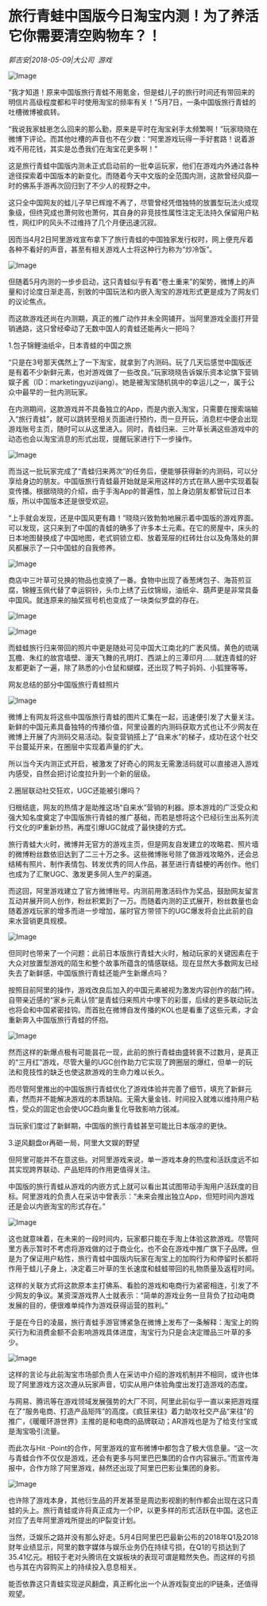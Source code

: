 # 旅行青蛙中国版今日淘宝内测！为了养活它你需要清空购物车？！

*郭吉安|2018-05-09|大公司 
                                                游戏*

![Image](http://p3.pstatp.com/large/pgc-image/152588319675227e6f74542)

“我才知道！原来中国版旅行青蛙不用氪金，但是蛙儿子的旅行时间还有带回来的明信片高级程度都和平时使用淘宝的频率有关！”5月7日，一条中国版旅行青蛙的吐槽微博被疯转。

“我说我家蛙崽怎么回来的那么勤，原来是平时在淘宝剁手太频繁啊！”玩家晓晓在微博下评论。而其他吐槽的声音也不在少数：“阿里游戏玩得一手好套路！说着游戏不用花钱，其实是怂恿我们在淘宝花更多啊！”

这是旅行青蛙中国版内测未正式启动前的一批幸运玩家，他们在游戏内外通过各种途径探索着中国版本的新变化。而随着今天中文版的全范围内测，这款曾经风靡一时的佛系手游再次回归到了不少人的视野之中。

这只全中国网友的蛙儿子早已辉煌不再了，尽管曾经凭借独特的放置型玩法火成现象级，但终究成也萧何败也萧何，其自身的非竞技性属性注定无法持久保留用户粘性，网红IP的风头不过维持了几个月便迅速沉寂。

因而当4月2日阿里游戏宣布拿下了旅行青蛙的中国独家发行权时，网上便充斥着各种不看好的声音，甚至有相关游戏人士将这种行为称为“炒冷饭”。

![Image](http://p3.pstatp.com/large/pgc-image/1525883196145db82ebcf2e)

但随着5月内测的一步步启动，这只青蛙似乎有着“卷土重来”的架势，微博上的声量和讨论度日渐走高，别致的中国玩法和内嵌入淘宝的游戏形式更是成为了网友们的议论焦点。

而这款游戏还尚在内测期，真正的推广动作并未全网铺开。当阿里游戏全面打开营销通路，这只曾经牵动了无数中国人的青蛙还能再火一把吗？

1.包子锦鲤油纸伞，日本青蛙的中国之旅

“只是在3号那天偶然上了一下淘宝，就拿到了内测码。玩了几天后感觉中国版还是有着不少新鲜元素，也对游戏做了一些改良。”玩家晓晓告诉娱乐资本论旗下营销娱子酱（ID：marketingyuzijiang）。她是被淘宝随机挑中的幸运儿之一，属于公众中最早的一批内测玩家。

在内测期间，这款游戏并不具备独立的App，而是内嵌入淘宝，只需要在搜索端输入“旅行青蛙”，就可以跳转至相关页面进行预约，而一旦开玩，消息栏中便会出现游戏账号主页，随时可以从这里进入。同时，青蛙归来、三叶草长满这些游戏中的动态也会以淘宝消息的形式出现，提醒玩家进行下一步操作。

![Image](http://p3.pstatp.com/large/pgc-image/152588319609781d12c96a7)

而当这一批玩家完成了“青蛙归来两次”的任务后，便能够获得新的内测码，可以分享给身边的朋友。中国版旅行青蛙最开始就是采用这样的方式在熟人圈中实现着裂变传播。根据晓晓的介绍，由于手淘App的普遍性，加上身边朋友都曾玩过日本版，所以中国版本还是很受欢迎。

“上手就会发现，还是中国风更有趣！”晓晓兴致勃勃地展示着中国版的游戏界面。可以发现，这只来到了中国的青蛙的确多了许多本土元素。在它的房屋中，床头的日本地图替换成了中国地图，老式铜锁立柜、放着笼屉的红砖灶台以及角落处的屏风都展示了一只中国蛙的自我修养。

![Image](http://p1.pstatp.com/large/pgc-image/152588319634641ab906d8e)

商店中三叶草可兑换的物品也变换了一番。食物中出现了香葱烤包子、海苔煎豆腐，锦鲤玉佩代替了幸运铜铃，头巾上绣了云纹锦缎，油纸伞、葫芦更是非常具备中国风。就连原来的抽奖摇号机也变成了一块类似罗盘的存在。

![Image](http://p3.pstatp.com/large/pgc-image/15258831961178d9266acfa)

![Image](http://p9.pstatp.com/large/pgc-image/152588319612577e3c2d306)

而蛙蛙旅行归来带回的照片中更是随处可见中国大江南北的广袤风情。黄色的琉璃瓦檐、朱红的故宫墙壁、漫天飞舞的孔明灯、西湖上的三潭印月……就连青蛙的好友都更新了一遍，除了熟悉的小仓鼠和蝴蝶，还出现了鸭子妈妈、小狐狸等等。

网友总结的部分中国版旅行青蛙照片

![Image](http://p9.pstatp.com/large/pgc-image/152588319663802f263d83f)

微博上有网友将这些中国版旅行青蛙的图片汇集在一起，迅速便引发了大量关注。新鲜的中国元素具备独特的传播价值，阿里设置的内测码获取方式也让不少网友在微博上开展了内测码交易活动。裂变营销搭上了“自来水”的梯子，成功在这个社交平台蔓延开来，在圈层中实现着声量的扩大。

所以当今天内测正式开启，被激发了好奇心的网友无需激活码就可以直接进入游戏内感受，自然会把讨论度拉升到一个新的层级。

2.圈层联动社交狂欢，UGC还能被引爆吗？

归根结底，网友的热情才是助推这场“自来水”营销的利器。原本游戏的广泛受众和强大知名度奠定了中国版旅行青蛙的推广基础，而若是想将这个已经衍生出系列流行文化的IP重新炒热，再度引爆UGC就成了最快捷的方式。

旅行青蛙大火时，微博并无官方的游戏主页，但是网友自发建立的攻略君、照片墙的微博粉丝数依旧达到了二三十万之多。这些微博账号除了做游戏攻略外，还会总结稀有照片、制作表情包、转发优秀的同人作品，甚至进行青蛙梗的再创作。他们也成为了汇聚UGC、激发更多同人生产的渠道。

而这回，阿里游戏建立了官方微博账号。内测前用激活码作为奖品，鼓励网友留言互动并展开同人创作，粉丝积累到了一万。而随着内测的正式展开，粉丝数量也会随着游戏玩家的增多而进一步增加，届时官方带领下的UGC爆发将会比此前的自来水营销更具规模。

![Image](http://p1.pstatp.com/large/pgc-image/1525883196492b6737de96f)

但同时也带来了一个问题：此前日本版旅行青蛙大火时，触动玩家的关键因素在于大众对放置型游戏的陌生和整个故事所蕴含的情感联结。现在显然大多数网友已经失去了新鲜感，中国版旅行青蛙还能产生新爆点吗？

按照目前阿里的操作，游戏改良后加入的中国元素被视为激发内容创作的敲门砖。自带亲近感的“家乡元素认领”是青蛙归来照片中埋下的彩蛋，后续的更多联动玩法也将会和中国紧密挂钩。而首批在微博自发传播的KOL也是看重了这些元素，才会重新奔入中国版旅行青蛙的怀抱。

![Image](http://p1.pstatp.com/large/pgc-image/15258831965573c98f2f71b)

然而这样的新爆点极有可能昙花一现，此前的旅行青蛙由盛转衰不过数月，是真正的“三月红”游戏，尽管大量的UGC创作助力它实现了跨圈层的爆红，但单一的玩法和竞技性的缺乏也使这款游戏的生命力难以长久。

而尽管阿里推出的中国版旅行青蛙优化了游戏体验并完善了细节，填充了新鲜元素，然而并不能解决游戏的本质缺陷。无需大量金钱、时间投入就难以维持用户粘性，受众的固定也会使UGC趋向重复化导致影响力锐减。

当玩家们度过了新鲜期，中国版的旅行青蛙甚至可能比日本版凉的更快。

3.逆风翻盘or再砸一局，阿里大文娱的野望

但阿里可能并不在意这些。对阿里游戏来说，单一游戏本身的热度和活跃度远不如其实现跨界联动、产品矩阵的作用更值得关注。

中国版的旅行青蛙从游戏的内嵌方式上就可以看出其试图带动手淘用户活跃度的目标。阿里游戏的负责人在采访中曾表示：“未来会推出独立App，但短时间内游戏还是会以内嵌淘宝的形式存在。”

![Image](http://p1.pstatp.com/large/pgc-image/15258831968116752b4c5b3)

这也就意味着，在未来的一段时间内，玩家都只能在手淘上体验这款游戏。尽管阿里方表示暂时不考虑将游戏做的过于商业化，也不会在游戏中推广旗下子品牌。但是为了保证用户粘性，旅行青蛙中国版内玩家在淘宝上的加购行为和停留时长都将作用于蛙儿子身上，决定着三叶草的生长速度和蛙蛙带回的礼物质量及返程时间。

这样的关联方式将这款原本主打佛系、看脸的游戏和电商行为紧密相连，引发了不少网友的争议。某资深游戏界人士就表示：“简单的游戏业务一旦背负了拉动电商发展的目的，便很难单纯作为游戏获得运营的胜利。”

于是在今日的凌晨，旅行青蛙手游官博紧急在微博上发布了一条解释：淘宝上的购买行为和消费金额不会影响游戏具体进度，淘宝行为只是会决定赠品三叶草的多少。

![Image](http://p3.pstatp.com/large/pgc-image/1525883196905a0dd5b323d)

这样的言论与此前淘宝市场部负责人在采访中介绍的游戏机制并不相同，或许也体现了阿里游戏方这次遵从玩家声音，切实从用户体验角度出发打造游戏的态度。

与网易、腾讯等在游戏领域发展强势的大厂不同，阿里此前似乎一直以来把游戏摆在了“服务电商、打造产品矩阵”的高度。《疯狂来往》着力助攻社交产品“来往”的推广，《暖暖环游世界》主推的是和电商的品牌联动；AR游戏也是为了给支付宝或是淘宝吸引流量。

而此次与Hit -Point的合作，阿里游戏的宣布微博中都包含了极大信息量。“这一次与青蛙合作不仅仅是游戏，还会有更多与阿里巴巴集团的合作内容展示。”而宣传海报中，合作方除了阿里游戏，赫然还出现了阿里巴巴影业集团的身影。

![Image](http://p3.pstatp.com/large/pgc-image/1525883197074d2a26e3017)

也许除了游戏本身，其他衍生品的开发甚至是周边影视剧的制作都会出现在这只青蛙的头上。旅行青蛙或许将真正成为一个IP，以更多样的形式活跃在中国。这也正对应了去年阿里游戏所提出的IP裂变计划。

当然，泛娱乐之路并没有那么好走。5月4日阿里巴巴最新公布的2018年Q1及2018财年业绩显示，阿里的数字媒体与娱乐业务仍在持续亏损，在Q1的亏损达到了35.41亿元。相较于老对头腾讯在文娱板块的表现可谓是黯然失色。而这样的亏损也与其在内容购买上的持续投入息息相关。

能否依靠这只青蛙实现逆风翻盘，真正孵化出一个从游戏裂变出的IP链条，还值得观望。

